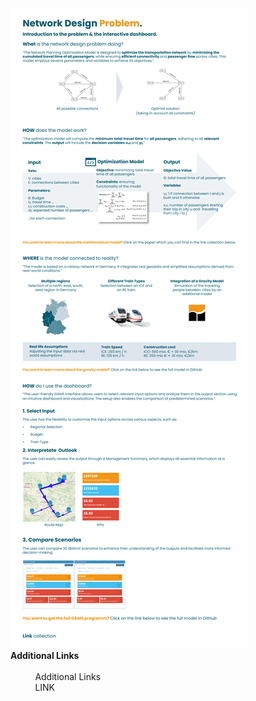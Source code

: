   <img src="static_network_design_germany/Intropage.png">

<div>
  <strong>Additional Links</strong>
  <br><br>
    &nbsp;&nbsp;&nbsp;&nbsp;&nbsp;&nbsp;&nbsp;&nbsp;&nbsp;&nbsp;Additional Links
    <br>
    &nbsp;&nbsp;&nbsp;&nbsp;&nbsp;&nbsp;&nbsp;&nbsp;&nbsp;&nbsp;LINK
    <br>
   

</div>
    
